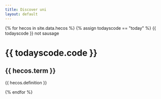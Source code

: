 ```yaml
---
title: Discover uni
layout: default
--- 
```

{% for hecos in  site.data.hecos %}
{% assign todayscode == "today" %}
{{ todayscode }} not sausage
 <h1>  {{ todayscode.code }} </h1>
  <h2> {{ hecos.term }} </h2>
  <p> {{ hecos.definition }} </p>
{% endfor %}

